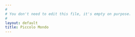 ```yaml
---
#
# You don't need to edit this file, it's empty on purpose.
#
layout: default
title: Piccolo Mondo
---
```

